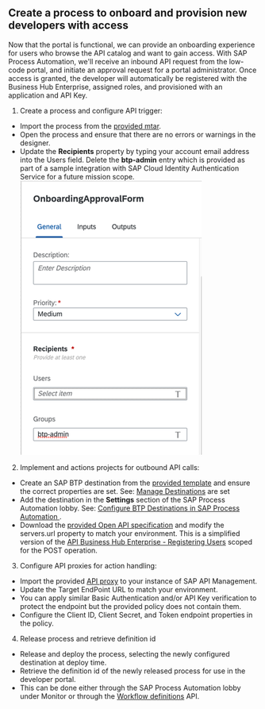 ## Create a process to onboard and provision new developers with access
Now that the portal is functional, we can provide an onboarding experience for users who browse the API catalog and want to gain access. With SAP Process Automation, we'll receive an inbound API request from the low-code portal, and initiate an approval request for a portal administrator. Once access is granted, the developer will automatically be registered with the Business Hub Enterprise, assigned roles, and provisioned with an application and API Key. 

1. Create a process and configure API trigger:
  * Import the process from the [provided mtar](https://github.com/SAP-samples/btp-create-api-integrations/blob/low-code-dev-portal/Developer_Onboarding.mtar).
  * Open the process and ensure that there are no errors or warnings in the designer.
  * Update the **Recipients** property by typing your account email address into the Users field. Delete the **btp-admin** entry which is provided as part of a sample integration with SAP Cloud Identity Authentication Service for a future mission scope.
    ![Update recipients](./img/recipientGroups.png)
    
2. Implement and actions projects for outbound API calls:
  * Create an SAP BTP destination from the [provided template](https://github.com/SAP-samples/btp-create-api-integrations/blob/low-code-dev-portal/LCDevPortal_Reg.destination.txt) and ensure the correct properties are set. See: [Manage Destinations](https://help.sap.com/docs/PROCESS_AUTOMATION/a331c4ef0a9d48a89c779fd449c022e7/0fb074dff1644f2abb047175a9dfd0c1.html?q=destination&locale=en-US) are set
  * Add the destination in the **Settings** section of the SAP Process Automation lobby. See: [Configure BTP Destinations in SAP Process Automation
](https://developers.sap.com/tutorials/spa-create-destination.html).
  * Download the [provided Open API specification](https://github.com/SAP-samples/btp-create-api-integrations/blob/low-code-dev-portal/Mission_DevPortal_RegisteringUsers_CF.json) and modify the servers.url property to match your environment. This is a simplified version of the [API Business Hub Enterprise - Registering Users](https://api.sap.com/api/DevPortal_RegisteringUsers_CF/overview) scoped for the POST operation.
3. Configure API proxies for action handling:
  * Import the provided [API proxy](https://github.com/SAP-samples/btp-create-api-integrations/blob/low-code-dev-portal/Workflow_Instance_API.zip) to your instance of SAP API Management.
  * Update the Target EndPoint URL to match your environment.
  * You can apply similar Basic Authentication and/or API Key verification to protect the endpoint but the provided policy does not contain them.
  * Configure the Client ID, Client Secret, and Token endpoint properties in the policy.  
4. Release process and retrieve definition id
  * Release and deploy the process, selecting the newly configured destination at deploy time.
  * Retrieve the definition id of the newly released process for use in the developer portal.
  * This can be done either through the SAP Process Automation lobby under Monitor or through the [Workflow definitions](https://api.sap.com/api/SAP_CP_Workflow_CF/resource) API.
